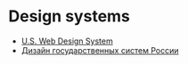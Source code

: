 # Design systems
* [U.S. Web Design System](https://designsystem.digital.gov)
* [Дизайн государственных систем России](http://gov.design)
